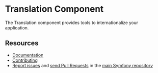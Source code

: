 Translation Component
=====================

The Translation component provides tools to internationalize your application.

Resources
---------

  * [Documentation](https://symfony.com/doc/current/components/translation/index.html)
  * [Contributing](https://symfony.com/doc/current/contributing/index.html)
  * [Report issues](https://github.com/symfony/symfony/issues) and
    [send Pull Requests](https://github.com/symfony/symfony/pulls)
    in the [main Symfony repository](https://github.com/symfony/symfony)
